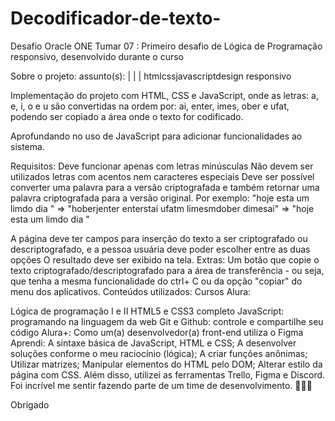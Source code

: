 # Decodificador-de-texto-
Desafio Oracle ONE Tumar 07 : Primeiro desafio de Lógica de Programação responsivo, desenvolvido durante o curso

Sobre o projeto:
assunto(s): | | | htmlcssjavascriptdesign responsivo

Implementação do projeto com HTML, CSS e JavaScript, onde as letras: a, e, i, o e u são convertidas na ordem por: ai, enter, imes, ober e ufat, podendo ser copiado a área onde o texto for codificado.

Aprofundando no uso de JavaScript para adicionar funcionalidades ao sistema.

Requisitos:
Deve funcionar apenas com letras minúsculas
Não devem ser utilizados letras com acentos nem caracteres especiais
Deve ser possível converter uma palavra para a versão criptografada e também retornar uma palavra criptografada para a versão original.
Por exemplo: "hoje esta um limdo dia " => "hoberjenter enterstai ufatm limesmdober dimesai" => "hoje esta um limdo dia "

A página deve ter campos para inserção do texto a ser criptografado ou descriptografado, e a pessoa usuária deve poder escolher entre as duas opções O resultado deve ser exibido na tela. Extras:
Um botão que copie o texto criptografado/descriptografado para a área de transferência - ou seja, que tenha a mesma funcionalidade do ctrl+ C ou da opção "copiar" do menu dos aplicativos.
Conteúdos utilizados:
Cursos Alura:

Lógica de programação I e II
HTML5 e CSS3 completo
JavaScript: programando na linguagem da web
Git e Github: controle e compartilhe seu código
Alura+: Como um(a) desenvolvedor(a) front-end utiliza o Figma
Aprendi:
A sintaxe básica de JavaScript, HTML e CSS;
A desenvolver soluções conforme o meu raciocínio (lógica);
A criar funções anônimas;
Utilizar matrizes;
Manipular elementos do HTML pelo DOM;
Alterar estilo da página com CSS.
Além disso, utilizei as ferramentas Trello, Figma e Discord. Foi incrível me sentir fazendo parte de um time de desenvolvimento. 👩🏻‍💻

Obrigado 

